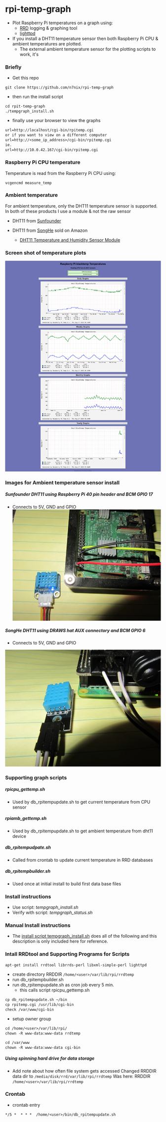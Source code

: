 # rpi-temp-graph
* Plot Raspberry Pi temperatures on a graph using:
  * [RRD](https://oss.oetiker.ch/rrdtool/) logging & graphing tool
  * [lighttpd](https://www.lighttpd.net/)
* If you install a DHT11 temperature sensor then both Raspberry Pi CPU &
ambient temperatures are plotted.
  * The external ambient temperature sensor for the plotting scripts
  to work, it's

### Briefly
* Get this repo
```
git clone https://github.com/n7nix/rpi-temp-graph
```
* then run the install script
```
cd rpit-temp-graph
./tempgraph_install.sh
```
* finally use your browser to view the graphs
```
url=http://localhost/cgi-bin/rpitemp.cgi
or if you want to view on a different computer
url=http://<some_ip_address>/cgi-bin/rpitemp.cgi
ie.
url=http://10.0.42.167/cgi-bin/rpitemp.cgi
```

### Raspberry Pi CPU temperature
Temperature is read from the Raspberry Pi CPU using:
```
vcgencmd measure_temp
```
### Ambient temperature
For ambient temperature, only the DHT11 temperature sensor is
supported. In both of these products I use a module & not the raw
sensor

* DHT11 from [Sunfounder](https://www.sunfounder.com/humiture-sensor-module.html)

* DHT11 from [SongHe](https://www.amazon.com/gp/product/B07T7ZR7MS/ref=ppx_yo_dt_b_search_asin_title) sold on Amazon
  * [DHT11 Temperature and Humidity Sensor Module](https://quartzcomponents.com/products/dht11-temperature-humidity-sensor-module)

### Screen shot of temperature plots

![CPU & Ambient temperature plot](/images/rpitemp.cgi-1366x768.png)

### Images for Ambient temperature sensor install

##### Sunfounder DHT11 using Raspberry Pi 40 pin header and BCM GPIO 17
* Connects to 5V, GND and GPIO
![Sunfounder DHT11 on RPi](/images/img_2633_resize.jpg)

##### SongHe DHT11 using DRAWS hat AUX connectory and BCM GPIO 6

* Connects to 5V, GND and GPIO

![SongHe DHT11 on RPi](/images/img_2630_resize.jpg)


### Supporting graph scripts

##### rpicpu_gettemp.sh
* Used by db_rpitempupdate.sh to get current temperature from CPU sensor
##### rpiamb_gettemp.sh
* Used by db_rpitempupdate.sh to get ambient temperature from dht11 device
##### db_rpitempudpate.sh
* Called from crontab to update current temperature in RRD databases

##### db_rpitempbuilder.sh
* Used once at initial install to build first data base files


### Install instructions
* Use script: _tempgraph_install.sh_
* Verify with script: _tempgraph_status.sh_

### Manual Install instructions

* The [install script tempgraph_install.sh](https://github.com/n7nix/rpi-temp-graph/blob/master/tempgraph_install.sh)
does all of the following and this description is only included here for reference.

### Intall RRDtool and Supporting Programs for Scripts

```
apt-get install rrdtool librrds-perl libxml-simple-perl lighttpd
```

* create directory RRDDIR ```/home/<user>/var/lib/rpi/rrdtemp```
* run db_rpitempbuilder.sh
* run db_rpitempupdate.sh as cron job every 5 min.
  * this calls script rpicpu_gettemp.sh

```
cp db_rpitempupdate.sh ~/bin
cp rpitemp.cgi /usr/lib/cgi-bin
check /var/www/cgi-bin
```
* setup owner group

```
cd /home/<user>/var/lib/rpi/
chown -R www-data:www-data rrdtemp
```

```
cd /var/www
chown -R www-data:www-data cgi-bin
```

##### Using spinning hard drive for data storage
* Add note about how often file system gets accessed
Changed RRDDIR data dir to ```/media/disk/rrd/var/lib/rpi/rrdtemp```
Was here: RRDDIR ```/home/<user>/var/lib/rpi/rrdtemp```

### Crontab

* crontab entry
```
*/5 *  * * *  /home/<user>/bin/db_rpitempupdate.sh
```
